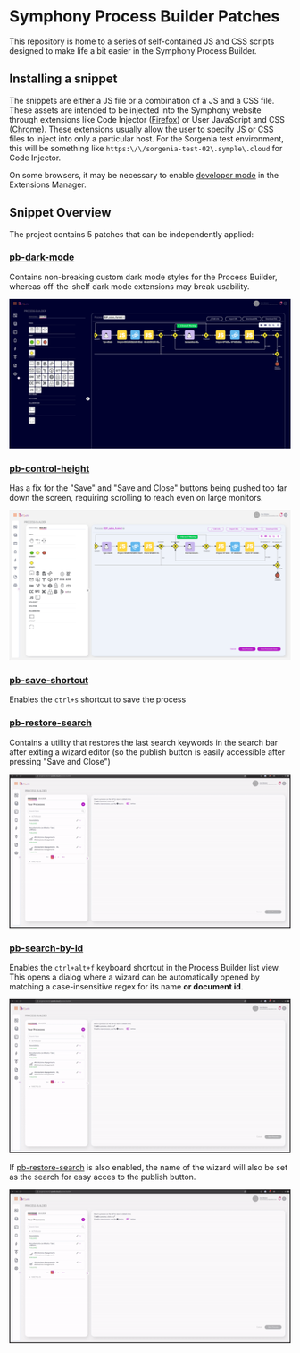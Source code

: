 # Symphony Process Builder Patches

This repository is home to a series of self-contained JS and CSS scripts designed to make life a bit easier in the Symphony Process Builder.

## Installing a snippet

The snippets are either a JS file or a combination of a JS and a CSS file. 
These assets are intended to be injected into the Symphony website through extensions like Code Injector ([Firefox](https://addons.mozilla.org/en-US/firefox/addon/codeinjector/)) or User JavaScript and CSS ([Chrome](https://chromewebstore.google.com/detail/user-javascript-and-css/nbhcbdghjpllgmfilhnhkllmkecfmpld)).
These extensions usually allow the user to specify JS or CSS files to inject into only a particular host.
For the Sorgenia test environment, this will be something like `https:\/\/sorgenia-test-02\.symple\.cloud` for Code Injector.

On some browsers, it may be necessary to enable [developer mode](/readme_assets/chrome_dev_mode.jpg) in the Extensions Manager.

## Snippet Overview

The project contains 5 patches that can be independently applied:

### [pb-dark-mode](/src/pb-dark-mode) 

Contains non-breaking custom dark mode styles for the Process Builder, whereas off-the-shelf dark mode extensions may break usability.

![Illustrate dark mode](/readme_assets/dark_mode.png)

### [pb-control-height](/src/pb-control-height/) 

Has a fix for the "Save" and "Save and Close" buttons being pushed too far down the screen, requiring scrolling to reach even on large monitors.

![Buttons are visibile in the first 100vh units](/readme_assets/buttons.png)

### [pb-save-shortcut](/src/pb-save-shortcut/)

Enables the `ctrl+s` shortcut to save the process


### [pb-restore-search](/src/pb-restore-search/) 
Contains a utility that restores the last search keywords in the search bar after exiting a wizard editor (so the publish button is easily accessible after pressing "Save and Close")

![Illustrate search restore](/readme_assets/search-restore.gif)


### [pb-search-by-id](src/pb-search-by-id/) 

Enables the `ctrl+alt+f` keyboard shortcut in the Process Builder list view. This opens a dialog where a wizard can be automatically opened by matching a case-insensitive regex for its name **or document id**. 

![Illustrate search dialog](/readme_assets/search-id.gif)

If [pb-restore-search](/src/pb-restore-search/) is also enabled, the name of the wizard will also be set as the search for easy acces to the publish button.

![Illustrate search restore after navigation](/readme_assets/search-id-restore.gif)




